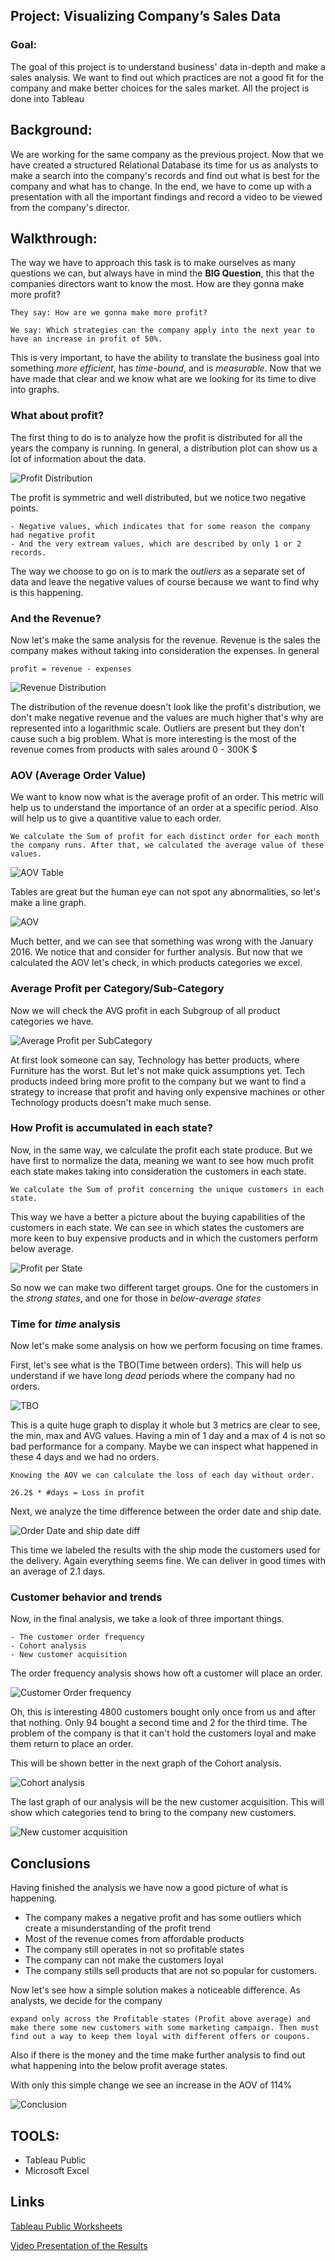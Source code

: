 ## Project: Visualizing Company’s Sales Data 

### Goal: 
The goal of this project is to understand business' data in-depth and make a sales analysis. We want to find out which practices are not a good fit for the company and make better choices for the sales market. All the project is done into Tableau 

## Background: 
We are working for the same company as the previous project. Now that we have created a structured Relational Database its time for us as analysts to make a search into the company's records and find out what is best for the company and what has to change. In the end, we have to come up with a presentation with all the important findings and record a video to be viewed from the company's director.

## Walkthrough:

The way we have to approach this task is to make ourselves as many questions we can, but always have in mind the **BIG Question**, this that the companies directors want to know the most. How are they gonna make more profit?
```
They say: How are we gonna make more profit?

We say: Which strategies can the company apply into the next year to have an increase in profit of 50%.
```
This is very important, to have the ability to translate the business goal into something *more efficient*, has *time-bound*, and is *measurable*. Now that we have made that clear and we know what are we looking for its time to dive into graphs.

### What about profit?
The first thing to do is to analyze how the profit is distributed for all the years the company is running. In general, a distribution plot can show us a lot of information about the data.

![Profit Distribution](Data/Images/profit_distribution.png)

The profit is symmetric and well distributed, but we notice two negative points. 

    - Negative values, which indicates that for some reason the company had negative profit
    - And the very extream values, which are described by only 1 or 2 records.

The way we choose to go on is to mark the *outliers* as a separate set of data and leave the negative values of course because we want to find why is this happening.

### And the Revenue?

Now let's make the same analysis for the revenue.  Revenue is the sales the company makes without taking into consideration the expenses. In general 
```
profit = revenue - expenses
```

![Revenue Distribution](Data/Images/revenue_distribution.png)


The distribution of the revenue doesn't look like the profit's distribution, we don't make negative revenue and the values are much higher that's why are represented into a logarithmic scale. Outliers are present but they don't cause such a big problem. What is more interesting is the most of the revenue comes from products with sales around 0 - 300K $


### AOV (Average Order Value)
We want to know now what is the average profit of an order. This metric will help us to understand the importance of an order at a specific period. Also will help us to give a quantitive value to each order. 
```
We calculate the Sum of profit for each distinct order for each month the company runs. After that, we calculated the average value of these values.
```
![AOV Table](Data/Images/average_order_value_table.png)

Tables are great but the human eye can not spot any abnormalities, so let's make a line graph.

![AOV](Data/Images/average_order_value.png)

Much better, and we can see that something was wrong with the January 2016. We notice that and consider for further analysis. But now that we calculated the AOV let's check, in which products categories we excel.

### Average Profit per Category/Sub-Category   

Now we will check the AVG profit in each Subgroup of all product categories we have.

![Average Profit per SubCategory](Data/Images/average_profit_Subcategory.png)

At first look someone can say, Technology has better products, where Furniture has the worst. But let's not make quick assumptions yet. Tech products indeed bring more profit to the company but we want to find a strategy to increase that profit and having only expensive machines or other Technology products doesn't make much sense.

### How Profit is accumulated in each state?
Now, in the same way, we calculate the profit each state produce. But we have first to normalize the data, meaning we want to see how much profit each state makes taking into consideration the customers in each state.

```
We calculate the Sum of profit concerning the unique customers in each state.
```

This way we have a better a picture about the buying capabilities of the customers in each state. We can see in which states the customers are more keen to buy expensive products and in which the customers perform below average.

![Profit per State](Data/Images/profit_state.png)

So now we can make two different target groups. One for the customers in the *strong states*, and one for those in *below-average states*

### Time for *time* analysis
Now let's make some analysis on how we perform focusing on time frames.

First, let's see what is the TBO(Time between orders). This will help us understand if we have long *dead* periods where the company had no orders. 


![TBO](Data/Images/time_between_orders.png)

This is a quite huge graph to display it whole but 3 metrics are clear to see, the min, max and AVG values. Having a min of 1 day and a max of 4 is not so bad performance for a company. Maybe we can inspect what happened in these 4 days and we had no orders.

```
Knowing the AOV we can calculate the loss of each day without order.

26.2$ * #days = Loss in profit

```

Next, we analyze the time difference between the order date and ship date.

![Order Date and ship date diff](Data/Images/time_between_orders_ship.png)

This time we labeled the results with the ship mode the customers used for the delivery. Again everything seems fine. We can deliver in good times with an average of 2.1 days.


### Customer behavior and trends
Now, in the final analysis, we take a look of three important things.

    - The customer order frequency
    - Cohort analysis
    - New customer acquisition

The order frequency analysis shows how oft a customer will place an order.

![Customer Order frequency](Data/Images/customer_order_frequency.png)

Oh, this is interesting 4800 customers bought only once from us and after that nothing. Only 94 bought a second time and 2 for the third time. The problem of the company is that it can't hold the customers loyal and make them return to place an order.

This will be shown better in the next graph of the Cohort analysis.

![Cohort analysis](Data/Images/cohort_analysis.png)

The last graph of our analysis will be the new customer acquisition. This will show which categories tend to bring to the company new customers.

![New customer acquisition](Data/Images/new_customers.png)

## Conclusions

Having finished the analysis we have now a good picture of what is happening. 

- The company makes a negative profit and has some outliers which create a misunderstanding of the profit trend
- Most of the revenue comes from affordable products
- The company still operates in not so profitable states
- The company can not make the customers loyal
- The company stills sell products that are not so popular for customers.

Now let's see how a simple solution makes a noticeable difference. As analysts, we decide for the company
```
expand only across the Profitable states (Profit above average) and make there some new customers with some marketing campaign. Then must find out a way to keep them loyal with different offers or coupons. 
```
Also if there is the money and the time make further analysis to find out what happening into the below profit average states.

With only this simple change we see an increase in the AOV of 114%

![Conclusion](Data/Images/conlusion.png)


## TOOLS:
- Tableau Public
- Microsoft  Excel

## Links
[Tableau Public Worksheets](https://public.tableau.com/profile/dimitrios7639#!/)

[Video Presentation of the Results](https://www.loom.com/share/098c90bb003a4bfcb77beff67323ffb4)
